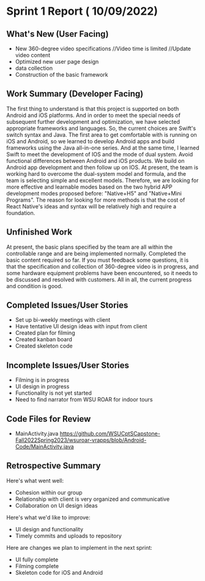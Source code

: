 # Sprint 1 Report ( 10/09/2022)


## What's New (User Facing)
* New 360-degree video specifications
   //Video time is limited
   //Update video content
* Optimized new user page design
* data collection
* Construction of the basic framework

## Work Summary (Developer Facing)
The first thing to understand is that this project is supported on both Android and iOS platforms. And in order to meet the special needs of subsequent further development and optimization, we have selected appropriate frameworks and languages. So, the current choices are Swift's switch syntax and Java. The first area to get comfortable with is running on iOS and Android, so we learned to develop Android apps and build frameworks using the Java all-in-one series. And at the same time, I learned Swift to meet the development of IOS and the mode of dual system. Avoid functional differences between Android and iOS products. We build on Android app development and then follow up on IOS. At present, the team is working hard to overcome the dual-system model and formula, and the team is selecting simple and excellent models. Therefore, we are looking for more effective and learnable modes based on the two hybrid APP development modes proposed before: "Native+H5" and "Native+Mini Programs". The reason for looking for more methods is that the cost of React Native's ideas and syntax will be relatively high and require a foundation.

## Unfinished Work
At present, the basic plans specified by the team are all within the controllable range and are being implemented normally. Completed the basic content required so far. If you must feedback some questions, it is that the specification and collection of 360-degree video is in progress, and some hardware equipment problems have been encountered, so it needs to be discussed and resolved with customers. All in all, the current progress and condition is good.

## Completed Issues/User Stories
 * Set up bi-weekly meetings with client
 * Have tentative UI design ideas with input from client
 * Created plan for filming
 * Created kanban board
 * Created skeleton code
## Incomplete Issues/User Stories
 * Filming is in progress
 * UI design in progress
 * Functionality is not yet started
 * Need to find narrator from WSU ROAR for indoor tours

## Code Files for Review
 * MainActivity.java https://github.com/WSUCptSCapstone-Fall2022Spring2023/wsuroar-vrapps/blob/Android-Code/MainActivity.java
 
## Retrospective Summary
Here's what went well:
* Cohesion within our group
* Relationship with client is very organized and communicative
* Collaboration on UI design ideas
 
Here's what we'd like to improve:
* UI design and functionality
* Timely commits and uploads to repository
  
Here are changes we plan to implement in the next sprint:
* UI fully complete
* Filming complete
* Skeleton code for iOS and Android

